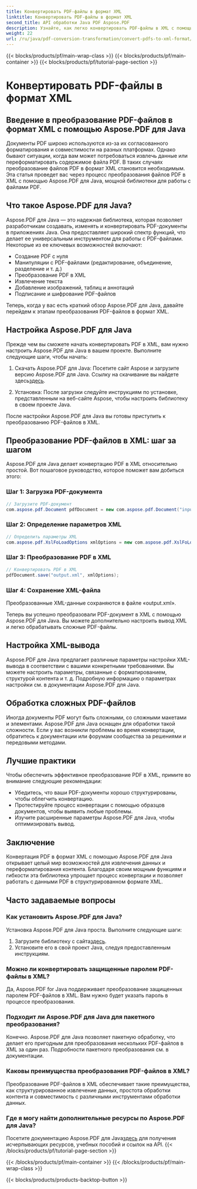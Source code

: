 ```yaml
---
title: Конвертировать PDF-файлы в формат XML
linktitle: Конвертировать PDF-файлы в формат XML
second_title: API обработки Java PDF Aspose.PDF
description: Узнайте, как легко конвертировать PDF-файлы в XML с помощью Aspose.PDF для Java. Пошаговое руководство и рекомендации по эффективному конвертированию.
weight: 22
url: /ru/java/pdf-conversion-transformation/convert-pdfs-to-xml-format/
---
```


{{< blocks/products/pf/main-wrap-class >}}
{{< blocks/products/pf/main-container >}}
{{< blocks/products/pf/tutorial-page-section >}}

# Конвертировать PDF-файлы в формат XML


## Введение в преобразование PDF-файлов в формат XML с помощью Aspose.PDF для Java

Документы PDF широко используются из-за их согласованного форматирования и совместимости на разных платформах. Однако бывают ситуации, когда вам может потребоваться извлечь данные или переформатировать содержимое файла PDF. В таких случаях преобразование файлов PDF в формат XML становится необходимым. Эта статья проведет вас через процесс преобразования файлов PDF в XML с помощью Aspose.PDF для Java, мощной библиотеки для работы с файлами PDF.

## Что такое Aspose.PDF для Java?

Aspose.PDF для Java — это надежная библиотека, которая позволяет разработчикам создавать, изменять и конвертировать PDF-документы в приложениях Java. Она предоставляет широкий спектр функций, что делает ее универсальным инструментом для работы с PDF-файлами. Некоторые из ее ключевых возможностей включают:

- Создание PDF с нуля
- Манипуляции с PDF-файлами (редактирование, объединение, разделение и т. д.)
- Преобразование PDF в XML
- Извлечение текста
- Добавление изображений, таблиц и аннотаций
- Подписание и шифрование PDF-файлов

Теперь, когда у вас есть краткий обзор Aspose.PDF для Java, давайте перейдем к этапам преобразования PDF-файлов в формат XML.

## Настройка Aspose.PDF для Java

Прежде чем вы сможете начать конвертировать PDF в XML, вам нужно настроить Aspose.PDF для Java в вашем проекте. Выполните следующие шаги, чтобы начать:

1.  Скачать Aspose.PDF для Java: Посетите сайт Aspose и загрузите версию Aspose.PDF для Java. Ссылку на скачивание вы найдете здесь[здесь](https://releases.aspose.com/pdf/java/).

2. Установка: После загрузки следуйте инструкциям по установке, представленным на веб-сайте Aspose, чтобы настроить библиотеку в своем проекте Java.

После настройки Aspose.PDF для Java вы готовы приступить к преобразованию PDF-файлов в XML.

## Преобразование PDF-файлов в XML: шаг за шагом

Aspose.PDF для Java делает конвертацию PDF в XML относительно простой. Вот пошаговое руководство, которое поможет вам добиться этого:

### Шаг 1: Загрузка PDF-документа

```java
// Загрузите PDF-документ
com.aspose.pdf.Document pdfDocument = new com.aspose.pdf.Document("input.pdf");
```

### Шаг 2: Определение параметров XML

```java
// Определить параметры XML
com.aspose.pdf.XslFoLoadOptions xmlOptions = new com.aspose.pdf.XslFoLoadOptions();
```

### Шаг 3: Преобразование PDF в XML

```java
// Конвертировать PDF в XML
pdfDocument.save("output.xml", xmlOptions);
```

### Шаг 4: Сохранение XML-файла

Преобразованные XML-данные сохраняются в файле «output.xml».

Теперь вы успешно преобразовали PDF-документ в XML с помощью Aspose.PDF для Java. Вы можете дополнительно настроить вывод XML и легко обрабатывать сложные PDF-файлы.

## Настройка XML-вывода

Aspose.PDF для Java предлагает различные параметры настройки XML-вывода в соответствии с вашими конкретными требованиями. Вы можете настроить параметры, связанные с форматированием, структурой контента и т. д. Подробную информацию о параметрах настройки см. в документации Aspose.PDF для Java.

## Обработка сложных PDF-файлов

Иногда документы PDF могут быть сложными, со сложными макетами и элементами. Aspose.PDF для Java оснащен для обработки такой сложности. Если у вас возникли проблемы во время конвертации, обратитесь к документации или форумам сообщества за решениями и передовыми методами.

## Лучшие практики

Чтобы обеспечить эффективное преобразование PDF в XML, примите во внимание следующие рекомендации:

- Убедитесь, что ваши PDF-документы хорошо структурированы, чтобы облегчить конвертацию.
- Протестируйте процесс конвертации с помощью образцов документов, чтобы выявить любые проблемы.
- Изучите расширенные параметры Aspose.PDF для Java, чтобы оптимизировать вывод.

## Заключение

Конвертация PDF в формат XML с помощью Aspose.PDF для Java открывает целый мир возможностей для извлечения данных и переформатирования контента. Благодаря своим мощным функциям и гибкости эта библиотека упрощает процесс конвертации и позволяет работать с данными PDF в структурированном формате XML.

## Часто задаваемые вопросы

### Как установить Aspose.PDF для Java?

Установка Aspose.PDF для Java проста. Выполните следующие шаги:
1.  Загрузите библиотеку с сайта[здесь](https://releases.aspose.com/pdf/java/).
2. Установите его в свой проект Java, следуя предоставленным инструкциям.

### Можно ли конвертировать защищенные паролем PDF-файлы в XML?

Да, Aspose.PDF for Java поддерживает преобразование защищенных паролем PDF-файлов в XML. Вам нужно будет указать пароль в процессе преобразования.

### Подходит ли Aspose.PDF для Java для пакетного преобразования?

Конечно. Aspose.PDF для Java позволяет пакетную обработку, что делает его пригодным для преобразования нескольких PDF-файлов в XML за один раз. Подробности пакетного преобразования см. в документации.

### Каковы преимущества преобразования PDF-файлов в XML?

Преобразование PDF-файлов в XML обеспечивает такие преимущества, как структурированное извлечение данных, простота обработки контента и совместимость с различными инструментами обработки данных.

### Где я могу найти дополнительные ресурсы по Aspose.PDF для Java?

 Посетите документацию Aspose.PDF для Java[здесь](https://reference.aspose.com/pdf/java/) для получения исчерпывающих ресурсов, учебных пособий и ссылок на API.
{{< /blocks/products/pf/tutorial-page-section >}}

{{< /blocks/products/pf/main-container >}}
{{< /blocks/products/pf/main-wrap-class >}}

{{< blocks/products/products-backtop-button >}}
